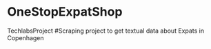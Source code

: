 # OneStopExpatShop
TechlabsProject
#Scraping project to get textual data about Expats in Copenhagen
